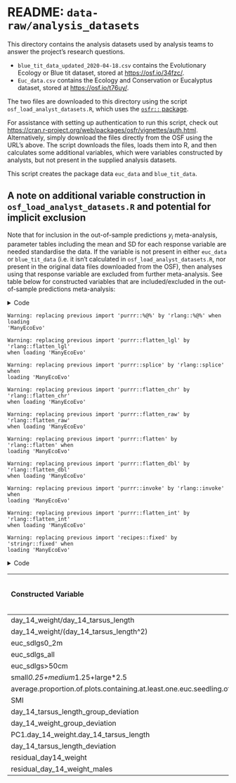 # README: `data-raw/analysis_datasets`


This directory contains the analysis datasets used by analysis teams to
answer the project’s research questions.

- `blue_tit_data_updated_2020-04-18.csv` contains the Evolutionary
  Ecology or Blue tit dataset, stored at <https://osf.io/34fzc/>.
- `Euc_data.csv` contains the Ecology and Conservation or Eucalyptus
  dataset, stored at <https://osf.io/t76uy/>.

The two files are downloaded to this directory using the script
`osf_load_analyst_datasets.R`, which uses the [`osfr::`
package](https://github.com/ropensci/osfr).

For assistance with setting up authentication to run this script, check
out <https://cran.r-project.org/web/packages/osfr/vignettes/auth.html>.
Alternatively, simply download the files directly from the OSF using the
URL’s above. The script downloads the files, loads them into R, and then
calculates some additional variables, which were variables constructed
by analysts, but not present in the supplied analysis datasets.

This script creates the package data `euc_data` and `blue_tit_data`.

## A note on additional variable construction in `osf_load_analyst_datasets.R` and potential for implicit exclusion

Note that for inclusion in the out-of-sample predictions $y_i$
meta-analysis, parameter tables including the mean and SD for each
response variable are needed standardise the data. If the variable is
not present in either `euc_data` or `blue_tit_data` (i.e. it isn’t
calculated in `osf_load_analyst_datasets.R`, nor present in the original
data files downloaded from the OSF), then analyses using that response
variable are excluded from further meta-analysis. See table below for
constructed variables that are included/excluded in the out-of-sample
predictions meta-analysis:

<details class="code-fold">
<summary>Code</summary>

``` r
library(ManyEcoEvo)
```

</details>

    Warning: replacing previous import 'purrr::%@%' by 'rlang::%@%' when loading
    'ManyEcoEvo'

    Warning: replacing previous import 'purrr::flatten_lgl' by 'rlang::flatten_lgl'
    when loading 'ManyEcoEvo'

    Warning: replacing previous import 'purrr::splice' by 'rlang::splice' when
    loading 'ManyEcoEvo'

    Warning: replacing previous import 'purrr::flatten_chr' by 'rlang::flatten_chr'
    when loading 'ManyEcoEvo'

    Warning: replacing previous import 'purrr::flatten_raw' by 'rlang::flatten_raw'
    when loading 'ManyEcoEvo'

    Warning: replacing previous import 'purrr::flatten' by 'rlang::flatten' when
    loading 'ManyEcoEvo'

    Warning: replacing previous import 'purrr::flatten_dbl' by 'rlang::flatten_dbl'
    when loading 'ManyEcoEvo'

    Warning: replacing previous import 'purrr::invoke' by 'rlang::invoke' when
    loading 'ManyEcoEvo'

    Warning: replacing previous import 'purrr::flatten_int' by 'rlang::flatten_int'
    when loading 'ManyEcoEvo'

    Warning: replacing previous import 'recipes::fixed' by 'stringr::fixed' when
    loading 'ManyEcoEvo'

<details class="code-fold">
<summary>Code</summary>

``` r
library(dplyr)
library(purrr)
library(stringr)
library(tidyr)
library(tibble)
data("ManyEcoEvo")

# Constructed Variables Included in the ManyAnalysts meta-analysis
ManyEcoEvo_constructed_vars <-
  tribble(
    ~response_variable_name,
    "euc_sdlgs_all",
    "euc_sdlgs>50cm",
    "euc_sdlgs0_2m",
    "small*0.25+medium*1.25+large*2.5",
    "euc_sdlgs50cm_2m",
    "average.proportion.of.plots.containing.at.least.one.euc.seedling.of.any.size",
    "day_14_weight/(day_14_tarsus_length^2)",
    "day_14_weight/day_14_tarsus_length",
    "day_14_weight*day_14_tarsus_length"
  )

# Analyst Constructed Variables
all_constructed_vars <-
  ManyEcoEvo %>%
  pull(data, dataset) %>%
  list_rbind(names_to = "dataset") %>%
  filter(str_detect(response_variable_type, "constructed")) %>%
  distinct(response_variable_name) %>%
  drop_na() %>%
  arrange()

by <- join_by(response_variable_name)

all_constructed_vars %>%
  semi_join(ManyEcoEvo_constructed_vars, by) %>%
  mutate(included_in_yi = TRUE) %>%
  bind_rows({
    all_constructed_vars %>%
      anti_join(ManyEcoEvo_constructed_vars, by) %>%
      mutate(included_in_yi = FALSE)
  }) %>%
  knitr::kable(
    col.names = c(
      "Constructed Variable",
      "Included in $y_i$ meta-analysis?"
    ),
    format = "markdown"
  )
```

</details>

| Constructed Variable                                                         | Included in $y_i$ meta-analysis? |
|:-----------------------------------------------------------------------------|:---------------------------------|
| day_14_weight/day_14_tarsus_length                                           | TRUE                             |
| day_14_weight/(day_14_tarsus_length^2)                                       | TRUE                             |
| euc_sdlgs0_2m                                                                | TRUE                             |
| euc_sdlgs_all                                                                | TRUE                             |
| euc_sdlgs\>50cm                                                              | TRUE                             |
| small*0.25+medium*1.25+large\*2.5                                            | TRUE                             |
| average.proportion.of.plots.containing.at.least.one.euc.seedling.of.any.size | TRUE                             |
| SMI                                                                          | FALSE                            |
| day_14_tarsus_length_group_deviation                                         | FALSE                            |
| day_14_weight_group_deviation                                                | FALSE                            |
| PC1.day_14_weight.day_14_tarsus_length                                       | FALSE                            |
| day_14_tarsus_length_deviation                                               | FALSE                            |
| residual_day14_weight                                                        | FALSE                            |
| residual_day_14_weight_males                                                 | FALSE                            |
